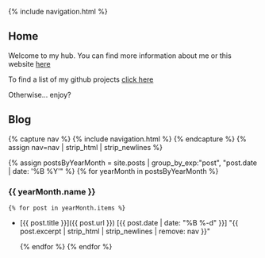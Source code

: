 ---
---
{% include navigation.html %}

## Home

Welcome to my hub. You can find more information about me or this website [here](/about.html)

To find a list of my github projects [click here](/projects.html)

Otherwise... enjoy?

## Blog

{% capture nav %}
{% include navigation.html %}
{% endcapture %}
{% assign nav=nav | strip_html | strip_newlines %}

{% assign postsByYearMonth = site.posts | group_by_exp:"post", "post.date | date: '%B %Y'"  %}
{% for yearMonth in postsByYearMonth %}

### {{ yearMonth.name }}

    {% for post in yearMonth.items %}

* [{{ post.title }}]({{ post.url }}) [{{ post.date | date: "%B %-d" }}] "{{ post.excerpt | strip_html | strip_newlines | remove: nav }}"

    {% endfor %}
{% endfor %}
